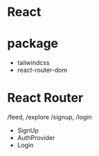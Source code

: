 # React

# package
- tailwindcss
- react-router-dom

# React Router
/feed, /explore
/signup, /login

- SignUp
- AuthProvider
- Login
